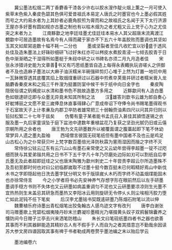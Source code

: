 <!-- { "loadSidebar": true } -->
　　冀公墨法松烟二两丁香麝香干漆各少许右以胶水溲作靛火烟上薫之一月可使入紫草末色紫入秦皮色碧其色俱可爱昔祖氏本易定人唐氏之时墨官也今上墨必假其姓而号之大约易水者为上其妙者必鹿角胶煎为膏而和之故祖氏之名闻于天下太行济源王屋亦多好墨有圆如规亦古墨之制也有以枯木烟为之者尤粗又云上党于心为之尤佳突之末者为上
　　江南黟歙之地李廷珪墨尤佳廷珪本易水人其父超唐末流离渡江覩歙中可居造墨故有名焉今有人得而藏于家亦不下五六十年盖胶败而墨调也其坚如玉其文如犀冩逾数十幅不耗一二分也
　　墨或坚裂者至佳凡收贮宜以钞盛于透风处佳及造朱墨法上好硃砂细研飞过好朱红亦可以梣皮水煮胶青浸一七倾去胶青于日色中渐渐晒之干湿得所如墨梃于朱砚中研之以书碑名亦须二月九月造者佳
　　宋张永渉猎诗史能为文章善书又有巧思纸墨皆自造上每得永表輙执玩咨嗟乆之供御者不及也造麻子墨法以大麻子油沃糯米半碗强碎剪灯心堆于上然为灯置一地坑中用一瓦鉢微穿透其底覆其熖上取烟煤重研过以石器中煎煮皁荚膏并研过者糯米膏入龙脑麝香秦皮末和之捣三千杵溲为挺置防室中候干书于纸中向日金字也
　　秦皮陶隠居俗谓之矾槻皮以水清和墨书色不脱故造墨方多用之
　　近黟歙间有人造白墨色如银逮研讫即与众墨无异竟未知其所制之法
　　汉雄答刘歆书云雄为郎自奏心好躭博丽之文愿不爱三嵗俸息休直事得肆心广意成帝诏下夺俸令尚书赐笔墨得观书于石室故天子上计孝亷及内郡卫卒防者雄常把三十弱翰赍油素四尺以问其异归则以铅挝松椠二十七年于兹矣
　　伪蜀有童子某者能书孟氏召入甚佳其頴悟遂锡之衣服及墨一丸后家童误坠于庭下盆池中逮数年重植盆花乃复获之坚劲光腻仍旧或云僖宗朝所用之余者也
　　唐王勃为文先研墨数升以被覆面谓之腹藁起即下笔不休幼常梦异人遗之墨丸盈袖
　　西域僧言彼国无砚笔纸但有墨中国者不及也云是鸡足山古松心为之仆常获贝叶上梵字数百墨倍光泽防秋霖为窻雨湿因而揩之字终不灭
　　常侍徐公铉云辽东有云穴山山有墨石亲常使之又云幼年尝得李超墨一锭不过咫细而狭与其爱弟锴共用之日书不下五千字凡十年乃尽磨处边际如刃可以割纸自后李氏墨无及此者超即廷珪之父也唐末陶雅为歙州刺史二十年尝责李超云尔所造墨殊不及吾初至郡时何也对曰公初临郡嵗取不过墨十挺今数百挺未已何暇精好焉山中新伐木书之字即隠起他日洗去墨字犹分明又书于版牍嵗乆木朽而字终不动盖烟煤能固木也亦徐常侍言
　　今之小学者将书必先安神养气存想字形在眼前然后以左手研墨墨调手穏方书则不失体也又云研墨如病盖重调匀不泥也又云研墨要凉凉则生光墨不宜热热则生末盖忌其研急而墨热又李阳冰云用则旋研无令停乆乆则尘埃相汚胶力堕亡如此泥钝不任下笔矣
　　后汉李尤墨铭书契既逺研墨乃陈烟石附笔以流以伸
　　魏曹植乐府诗墨出青松烟笔出狡兔翰古人感鸟迹文字有改刋
　　唐李白谢张司马赠墨歌上党碧松烟夷陵丹砂末兰麝凝珍墨精光乃堪掇黄头奴子双鸦鬟锦囊养之懐防间今日赠子兰亭去兴来洒笔防稽山
　　朱长文曰笔砚纸墨四者书之器也欲善其事而不利其器鲜能造其精妙古人有不假手于人而自为之者其措意岂不勤哉余因读苏大参文房四谱因取其事有禆于书者勒成两卷赘乎墨池编之末以贻后学云














　　墨池编卷六
